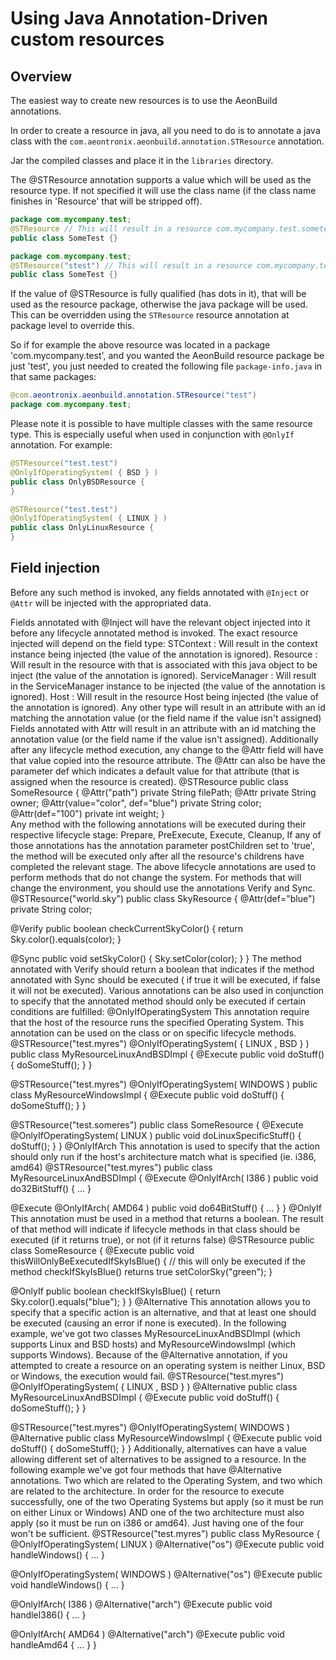# Using Java Annotation-Driven custom resources

## Overview

The easiest way to create new resources is to use the AeonBuild annotations.

In order to create a resource in java, all you need to do is to annotate a java class with the
`com.aeontronix.aeonbuild.annotation.STResource` annotation. 

Jar the compiled classes and place it in the `libraries` directory.

The @STResource annotation supports a value which will be used as the resource type. If not specified it will
use the class name (if the class name finishes in 'Resource' that will be stripped off).

```java
package com.mycompany.test;
@STResource // This will result in a resource com.mycompany.test.sometest
public class SomeTest {}
```

```java
package com.mycompany.test;
@STResource("stest") // This will result in a resource com.mycompany.test.stest
public class SomeTest {}
```

If the value of @STResource is fully qualified (has dots in it), that will be used as the resource package,
otherwise the java package will be used. This can be overridden using the `STResource` resource annotation at 
package level to override this.

So if for example the above resource was located in a package 'com.mycompany.test', and you wanted the
AeonBuild resource package be just 'test', you just needed to created the following file
`package-info.java` in that same packages:

```java
@com.aeontronix.aeonbuild.annotation.STResource("test")
package com.mycompany.test;
```

Please note it is possible to have multiple classes with the same resource type. This is especially useful
when used in conjunction with `@OnlyIf` annotation. For example:

```java
@STResource("test.test")
@OnlyIfOperatingSystem( { BSD } )
public class OnlyBSDResource {
}

@STResource("test.test")
@OnlyIfOperatingSystem( { LINUX } )
public class OnlyLinuxResource {
}
```

## Field injection

Before any such method is invoked, any fields annotated with `@Inject`
or `@Attr` will be injected with the appropriated data.

<para>
Fields annotated with <link xlink:href="@annourl@/Inject.html">@Inject</link> will have the relevant object
injected into it before any lifecycle annotated method is invoked. The exact resource injected will depend
on the field type:
</para>
<itemizedlist>
<listitem>
<para><emphasis role="bold"><link xlink:href="@jdocurl@/STContext.html">STContext</link></emphasis> :
Will result in the context instance being injected (the value of the annotation is ignored).</para>
</listitem>
<listitem>
<para><emphasis role="bold"><link xlink:href="@jdocurl@/Resource.html">Resource</link></emphasis> :
Will result in the resource with that is associated with this java object to be inject
(the value of the annotation is ignored).</para>
</listitem>
<listitem>
<para><emphasis role="bold"><link xlink:href="@jdocurl@/ServiceManager.html">ServiceManager</link></emphasis> :
Will result in the ServiceManager instance to be injected (the value of the annotation is ignored).</para>
</listitem>
<listitem id="java-anno-inject-host">
<para><emphasis role="bold"><link xlink:href="@jdocurl@/Host/Host.html">Host</link></emphasis> :
Will result in the resource <link xlink:href="@jdocurl@/Host/Host.html">Host</link> being
injected (the value of the annotation is ignored).</para>
</listitem>
<listitem>
<para>Any other type will result in an attribute with an id matching the annotation value (or the field
name if the value isn't assigned)</para>
</listitem>
</itemizedlist>
<para>
Fields annotated with <link xlink:href="@annourl@/Attr.html">Attr</link> will result in an attribute with an
id matching the annotation value (or the field name if the value isn't assigned). Additionally
<emphasis>after</emphasis> any lifecycle method execution,
any change to the @Attr field will have that value copied into the resource attribute.
</para>
<para>
The <link xlink:href="@annourl@/Attr.html">@Attr</link> can also be have the parameter <emphasis>def</emphasis>
which indicates a default value for that attribute (that is assigned when the resource is created).
</para>
<programlisting language="java">@STResource
public class SomeResource {
@Attr("path")
private String filePath;
@Attr
private String owner;
@Attr(value="color", def="blue")
private String color;
@Attr(def="100")
private int weight;
}</programlisting>
</section>
<section>
<title>Resource lifecycle annotations</title>
<para>
Any method with the following annotations will be executed during their respective lifecycle stage:
<link xlink:href="@annourl@/Prepare.html">Prepare</link>,
<link xlink:href="@annourl@/PreExecute.html">PreExecute</link>,
<link xlink:href="@annourl@/Execute.html">Execute</link>,
<link xlink:href="@annourl@/Cleanup.html">Cleanup</link>,
</para>
<para>
If any of those annotations has the annotation parameter <emphasis>postChildren</emphasis> set to 'true',
the method will be executed only after all the resource's childrens have completed the relevant stage.
</para>
<para>
The above lifecycle annotations are used to perform methods that do not change the system. For methods that
will change the environment, you should use the annotations <link xlink:href="@annourl@/Verify.html">Verify</link>
and <link xlink:href="@annourl@/Sync.html">Sync</link>.
</para>
<programlisting language="java">@STResource("world.sky")
public class SkyResource {
@Attr(def="blue")
private String color;

@Verify
public boolean checkCurrentSkyColor() {
return Sky.color().equals(color);
}

@Sync
public void setSkyColor() {
Sky.setColor(color);
}
}</programlisting>
<para>
The method annotated with <link xlink:href="@annourl@/Verify.html">Verify</link> should return a boolean that
indicates if the method annotated with <link xlink:href="@annourl@/Sync.html">Sync</link> should be executed (
if true it will be executed, if false it will not be executed).
</para>
<para>
Various annotations can be also used in conjunction to specify that the annotated method should only be
executed if certain conditions are fulfilled:
</para>
<para>
<emphasis role="bold"><link xlink:href="@annourl@/OnlyIfOperatingSystem.html">@OnlyIfOperatingSystem</link></emphasis>
</para>
<para>
This annotation require that the host of the resource runs the specified Operating System. This annotation
can be used on the class or on specific lifecycle methods.
</para>
<programlisting language="java">@STResource("test.myres")
@OnlyIfOperatingSystem( { LINUX , BSD } )
public class MyResourceLinuxAndBSDImpl {
@Execute
public void doStuff() {
doSomeStuff();
}
}

@STResource("test.myres")
@OnlyIfOperatingSystem( WINDOWS )
public class MyResourceWindowsImpl {
@Execute
public void doStuff() {
doSomeStuff();
}
}

@STResource("test.someres")
public class SomeResource {
@Execute
@OnlyIfOperatingSystem( LINUX )
public void doLinuxSpecificStuff() {
doStuff();
}
}</programlisting>
<para>
<emphasis role="bold"><link xlink:href="@annourl@/OnlyIfArch.html">@OnlyIfArch</link></emphasis>
</para>
<para>
This annotation is used to specify that the action should only run if the host's architecture match what is specified (ie. i386, amd64)
</para>
<programlisting language="java">@STResource("test.myres")
public class MyResourceLinuxAndBSDImpl {
@Execute
@OnlyIfArch( I386 )
public void do32BitStuff() {
...
}

@Execute
@OnlyIfArch( AMD64 )
public void do64BitStuff() {
...
}
}</programlisting>
<para>
<emphasis role="bold"><link xlink:href="@annourl@/OnlyIf.html">@OnlyIf</link></emphasis>
</para>
<para>
This annotation must be used in a method that returns a boolean. The result of that method will indicate if
lifecycle methods in that class should be executed (if it returns true), or not (if it returns false)
</para>
<programlisting language="java">@STResource
public class SomeResource {
@Execute
public void thisWillOnlyBeExecutedIfSkyIsBlue() {
// this will only be executed if the method checkIfSkyIsBlue() returns true
setColorSky("green");
}

@OnlyIf
public boolean checkIfSkyIsBlue() {
return Sky.color().equals("blue");
}
}</programlisting>
<para>
<emphasis role="bold"><link xlink:href="@annourl@/Alternative.html">@Alternative</link></emphasis>
</para>
<para>
This annotation allows you to specify that a specific action is an alternative, and that at least one should
be executed (causing an error if none is executed).
</para>
<para>
In the following example, we've got two classes MyResourceLinuxAndBSDImpl (which supports Linux and BSD
hosts) and MyResourceWindowsImpl (which supports Windows). Because of the @Alternative annotation, if you
attempted to create a resource on an operating system is neither Linux, BSD or Windows, the execution would fail.
</para>
<programlisting language="java">@STResource("test.myres")
@OnlyIfOperatingSystem( { LINUX , BSD } )
@Alternative
public class MyResourceLinuxAndBSDImpl {
@Execute
public void doStuff() {
doSomeStuff();
}
}

@STResource("test.myres")
@OnlyIfOperatingSystem( WINDOWS )
@Alternative
public class MyResourceWindowsImpl {
@Execute
public void doStuff() {
doSomeStuff();
}
}</programlisting>
<para>
Additionally, alternatives can have a value allowing different set of alternatives to be assigned to a
resource. In the following example we've got four methods that have @Alternative annotations. Two which are
related to the Operating System, and two which are related to the architecture. In order for the resource to
execute successfully, one of the two Operating Systems but apply (so it must be run on either Linux or
Windows) AND one of the two architecture must also apply (so it must be run on i386 or amd64). Just having
one of the four won't be sufficient.
</para>
<programlisting language="java">@STResource("test.myres")
public class MyResource {
@OnlyIfOperatingSystem( LINUX )
@Alternative("os")
@Execute
public void handleWindows() {
...
}

@OnlyIfOperatingSystem( WINDOWS )
@Alternative("os")
@Execute
public void handleWindows() {
...
}

@OnlyIfArch( I386 )
@Alternative("arch")
@Execute
public void handleI386() {
...
}

@OnlyIfArch( AMD64 )
@Alternative("arch")
@Execute
public void handleAmd64 {
...
}
}</programlisting>
</section>
